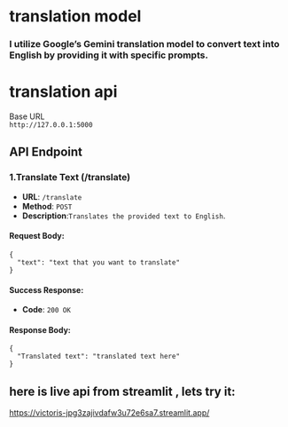 #  translation model 
### I utilize Google’s Gemini translation model to convert text into English by providing it with specific prompts.<br>
# translation api


Base URL<br>
`http://127.0.0.1:5000`
  
## API Endpoint<br>
### 1.Translate Text (/translate)
- **URL**: `/translate`
- **Method**: `POST`<br>
- **Description**:`Translates the provided text to English`.
#### **Request Body**:
```
{
  "text": "text that you want to translate"
}
```
#### **Success Response**:
- **Code**: `200 OK`
#### **Response Body**:<br>
```
{
  "Translated text": "translated text here"
}
```
## here is live api from streamlit , lets try it:
https://victoris-jpg3zajivdafw3u72e6sa7.streamlit.app/

